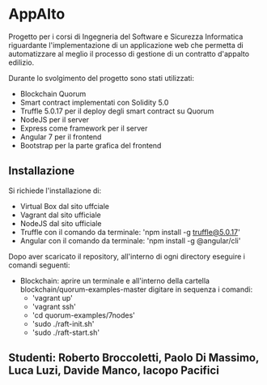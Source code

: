 # AppAlto

Progetto per i corsi di Ingegneria del Software e Sicurezza Informatica riguardante l'implementazione di un applicazione web che permetta di automatizzare al meglio il processo di gestione di un contratto d'appalto edilizio.

Durante lo svolgimento del progetto sono stati utilizzati:
- Blockchain Quorum 
- Smart contract implementati con Solidity 5.0
- Truffle 5.0.17 per il deploy degli smart contract su Quorum
- NodeJS per il server
- Express come framework per il server
- Angular 7 per il frontend
- Bootstrap per la parte grafica del frontend


## Installazione

Si richiede l'installazione di:
- Virtual Box dal sito uffciale
- Vagrant dal sito ufficiale
- NodeJS dal sito ufficiale
- Truffle con il comando da terminale: 'npm install -g truffle@5.0.17'
- Angular con il comando da terminale: 'npm install -g @angular/cli'

Dopo aver scaricato il repository, all'interno di ogni directory eseguire i comandi seguenti:
- Blockchain: 
aprire un terminale e all'interno della cartella blockchain/quorum-examples-master digitare in sequenza i comandi:
  - 'vagrant up'
  - 'vagrant ssh'
  - 'cd quorum-examples/7nodes'
  - 'sudo ./raft-init.sh'
  - 'sudo ./raft-start.sh'
 

## Studenti: Roberto Broccoletti, Paolo Di Massimo, Luca Luzi, Davide Manco, Iacopo Pacifici
